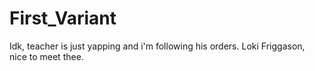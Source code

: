 # First_Variant
Idk, teacher is just yapping and i'm following his orders.
Loki Friggason, nice to meet thee.
